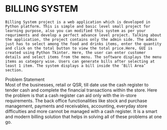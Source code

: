 # BILLING SYSTEM <br>
 	Billing System project is a web application which is developed in Python platform. This is simple and basic level small project for learning purpose, also you can modified this system as per your requriments and develop a perfect advance level project. Talking about the application, the project contains only the admin side. The admin just has to select among the food and drinks items, enter the quantity and click on the total button to view the total price.Here, GUI is created using Python Tkinter. Here, the user can enter customer details and select items from the menu. The software displays the menu items as category wise. Users can generate bills after selecting at least 1 item. The system displays a bill inside the ‘Bill Area’ section.
Problem Statement <br>
Most of the businesses, retail or QSR, till date use the cash register to tender cash and complete the financial transactions within the store. Here the problem is that a cash register can aid only with the in-store requirements. The back office functionalities like stock and purchase management, payments and receivables, accounting, everyday store difficulties and more cannot be managed with a cash register. It is a smart and modern billing solution that helps in solving all of these problems at one go.
